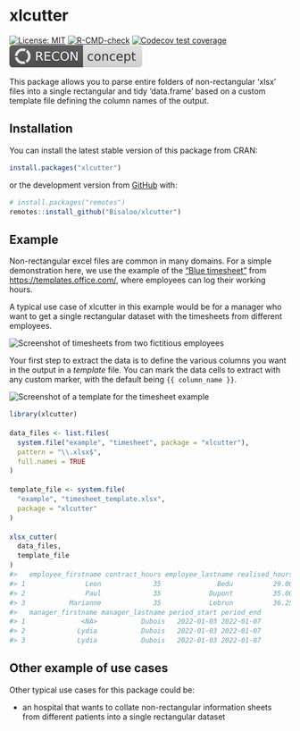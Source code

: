 
<!-- README.md is generated from README.Rmd. Please edit that file -->

# xlcutter

<!-- badges: start -->

[![License:
MIT](https://img.shields.io/badge/License-MIT-yellow.svg)](https://opensource.org/licenses/MIT)
[![R-CMD-check](https://github.com/Bisaloo/xlcutter/actions/workflows/R-CMD-check.yaml/badge.svg)](https://github.com/Bisaloo/xlcutter/actions/workflows/R-CMD-check.yaml)
[![Codecov test
coverage](https://codecov.io/gh/Bisaloo/xlcutter/branch/main/graph/badge.svg)](https://app.codecov.io/gh/Bisaloo/xlcutter?branch=main)
[![lifecycle-concept](https://raw.githubusercontent.com/reconverse/reconverse.github.io/master/images/badge-concept.svg)](https://www.reconverse.org/lifecycle.html#concept)
<!-- badges: end -->

This package allows you to parse entire folders of non-rectangular
‘xlsx’ files into a single rectangular and tidy ‘data.frame’ based on a
custom template file defining the column names of the output.

## Installation

You can install the latest stable version of this package from CRAN:

``` r
install.packages("xlcutter")
```

or the development version from [GitHub](https://github.com/) with:

``` r
# install.packages("remotes")
remotes::install_github("Bisaloo/xlcutter")
```

## Example

Non-rectangular excel files are common in many domains. For a simple
demonstration here, we use the example of the [“Blue
timesheet”](https://templates.office.com/en-us/blue-timesheet-tm77799521)
from <https://templates.office.com/>, where employees can log their
working hours.

A typical use case of xlcutter in this example would be for a manager
who want to get a single rectangular dataset with the timesheets from
different employees.

![Screenshot of timesheets from two fictitious
employees](man/figures/screenshot_timesheets.png)

Your first step to extract the data is to define the various columns you
want in the output in a *template* file. You can mark the data cells to
extract with any custom marker, with the default being
`{{ column_name }}`.

![Screenshot of a template for the timesheet
example](man/figures/screenshot_template.png)

``` r
library(xlcutter)

data_files <- list.files(
  system.file("example", "timesheet", package = "xlcutter"),
  pattern = "\\.xlsx$",
  full.names = TRUE
)

template_file <- system.file(
  "example", "timesheet_template.xlsx",
  package = "xlcutter"
)

xlsx_cutter(
  data_files,
  template_file
)
#>   employee_firstname contract_hours employee_lastname realised_hours
#> 1               Leon             35              Bedu          29.00
#> 2               Paul             35            Dupont          35.00
#> 3           Marianne             35            Lebrun          36.25
#>   manager_firstname manager_lastname period_start period_end
#> 1              <NA>           Dubois   2022-01-03 2022-01-07
#> 2             Lydia           Dubois   2022-01-03 2022-01-07
#> 3             Lydia           Dubois   2022-01-03 2022-01-07
```

## Other example of use cases

Other typical use cases for this package could be:

- an hospital that wants to collate non-rectangular information sheets
  from different patients into a single rectangular dataset
